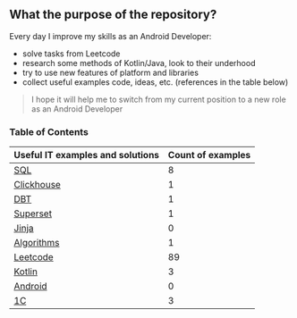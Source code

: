 ## What the purpose of the repository?

Every day I improve my skills as an Android Developer:
- solve tasks from Leetcode
- research some methods of Kotlin/Java, look to their underhood
- try to use new features of platform and libraries
- collect useful examples code, ideas, etc. (references in the table below)

> I hope it will help me to switch from my current position to a new role as an Android Developer

### Table of Contents
| Useful IT examples and solutions              | Count of examples  |
| --------------------------------------------- | ------------------ |
| [SQL](documents/sql.md)                       | 8                  |
| [Clickhouse](documents/clickhouse.md)         | 1                  |
| [DBT](documents/dbt.md)                       | 1                  |
| [Superset](documents/superset.md)             | 1                  |
| [Jinja](documents/jinja.md)                   | 0                  |
| [Algorithms](documents/algorithm.md)          | 1                  |
| [Leetcode](documents/leetcode.md)             | 89                 |
| [Kotlin](documents/kotlin.md)                 | 3                  |
| [Android](documents/android.md)               | 0                  |
| [1C](documents/oneS.md)                       | 3                  |
